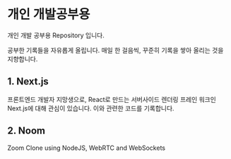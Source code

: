 # 개인 개발공부용

개인 개발 공부용 Repository 입니다.

공부한 기록들을 자유롭게 올립니다.
매일 한 걸음씩, 꾸준히 기록을 쌓아 올리는 것을 지향합니다.

## 1. Next.js

프론트엔드 개발자 지망생으로, React로 만드는 서버사이드 렌더링 프레인 워크인 Next.js에 대해 관심이 있습니다.
이와 관련한 코드를 기록합니다.

## 2. Noom

Zoom Clone using NodeJS, WebRTC and WebSockets
